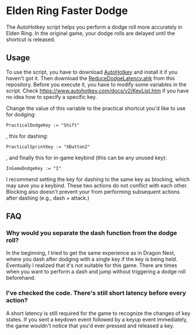 # Elden Ring Faster Dodge
The AutoHotkey script helps you perform a dodge roll more accurately in Elden Ring. In the original game, your dodge rolls are delayed until the shortcut is released.

## Usage
To use the script, you have to download [AutoHotkey](https://www.autohotkey.com/) and install it if you haven't got it. Then download the [ReduceDodgeLatency.ahk](https://github.com/kapoisu/elden-ring-faster-dodge/blob/main/ReduceDodgeLatency.ahk) from this repository. Before you execute it, you have to modify some variables in the script. Check https://www.autohotkey.com/docs/v2/KeyList.htm if you have no idea how to specify a specific key.

Change the value of this variable to the practical shortcut you'd like to use for dodging:
```autohotkey
PracticalDodgeKey := "Shift"
```
, this for dashing:
```autohotkey
PracticalSprintKey := "XButton2"
```
, and finally this for in-game keybind (this can be any unused key):
```autohotkey
InGameDodgeKey := "I"
```

I recommend setting the key for dashing to the same key as blocking, which may save you a keybind. These two actions do not conflict with each other. Blocking also doesn't prevent your from performing subsequent actions after dashing (e.g., dash + attack.)

## FAQ
### Why would you separate the dash function from the dodge roll?
In the beginning, I tried to get the same experience as in Dragon Nest, where you dash after dodging with a single key if the key is being held. Eventually I realized that it's not suitable for this game. There are times when you want to perform a dash and jump without triggering a dodge roll beforehand.

### I've checked the code. There's still short latency before every action?
A short latency is still required for the game to recognize the changes of key states. If you sent a keydown event followed by a keyup event immediately, the game wouldn't notice that you'd ever pressed and released a key.
